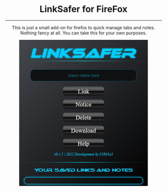 <center>


# LinkSafer for FireFox #

---
This is just a small add-on for firefox to quick manage tabs and notes. Nothing fancy at all.
You can take this for your own purposes.

![Screenshot](https://github.com/sera619/LinkSafer-FireFox/blob/master/assets/Screen1.png?raw=true)



</center>